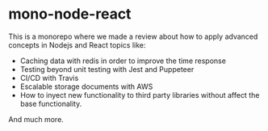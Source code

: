 # mono-node-react

This is a monorepo where we made a review about how to apply advanced concepts in Nodejs and React topics like:

- Caching data with redis in order to improve the time response
- Testing beyond unit testing with Jest and Puppeteer
- CI/CD with Travis
- Escalable storage documents with AWS
- How to inyect new functionality to third party libraries without affect
the base functionality.

And much more.
